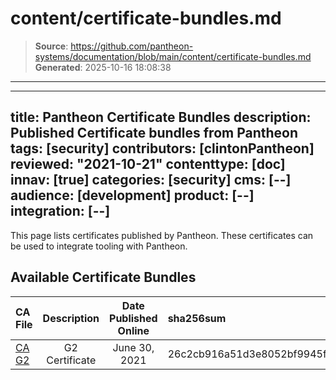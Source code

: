 # content/certificate-bundles.md

> **Source**: https://github.com/pantheon-systems/documentation/blob/main/content/certificate-bundles.md
> **Generated**: 2025-10-16 18:08:38

---

---
title: Pantheon Certificate Bundles
description: Published Certificate bundles from Pantheon
tags: [security]
contributors: [clintonPantheon]
reviewed: "2021-10-21"
contenttype: [doc]
innav: [true]
categories: [security]
cms: [--]
audience: [development]
product: [--]
integration: [--]
---

This page lists certificates published by Pantheon. These certificates can be used to integrate tooling with Pantheon.

## Available Certificate Bundles

|CA File                                                                  |Description    |Date Published Online |sha256sum                                                        |
|:------------------------------------------------------------------------|:-------------:|:--------------------:|:----------------------------------------------------------------|
|[CA G2](https://storage.googleapis.com/pantheon-temp-cabundle/ca_g2.crt) |G2 Certificate |June 30, 2021         |26c2cb916a51d3e8052bf9945fe268c7d3fbfb1a39a30d222c2400a2706b967c |
